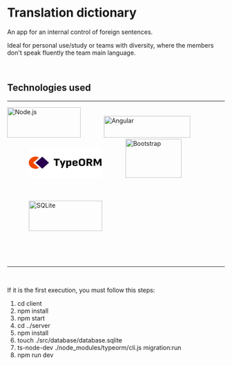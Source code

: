 # Translation dictionary
An app for an internal control of foreign sentences.

Ideal for personal use/study or teams with diversity, where the members don't speak fluently the team main language.

<br />

## Technologies used
-----
<p float="left">
    <img src="https://nodejs.org/static/images/logo.svg" title="Node.js" height="70px" width="170px" />
    <img src="https://angular.io/assets/images/logos/angular/logo-nav@2x.png" title="Angular" height="50px" width="200px" style="margin-left: 50px" />
    <img src="https://github.com/typeorm/typeorm/raw/master/resources/logo_big.png" title="TypeORM" height="70px" width="170px" style="margin-left: 50px"/>
    <img src="https://getbootstrap.com.br/docs/4.1/assets/img/bootstrap-stack.png" title="Bootstrap" height="90px" width="130px" style="margin-left: 50px"/>
    <img src="https://www.sqlite.org/images/sqlite370_banner.gif" title="SQLite" height="70px" width="170px" style="margin-left: 50px; margin-top: 50px;"/>
</p>

<br/>
<br/>
<br/>

-----

<br />

If it is the first execution, you must follow this steps:
1. cd client
2. npm install
3. npm start
4. cd ../server
5. npm install
6. touch ./src/database/database.sqlite
7. ts-node-dev ./node_modules/typeorm/cli.js migration:run
8. npm run dev
